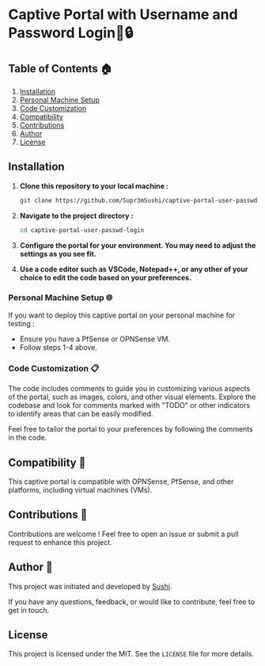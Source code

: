 # Captive Portal with Username and Password Login👤🔒

## Table of Contents 🏠
1. [Installation](#installation)
2. [Personal Machine Setup](#personal-machine-setup-)
3. [Code Customization](#code-customization-)
4. [Compatibility](#compatibility-)
5. [Contributions](#contributions-)
6. [Author](#author-)
7. [License](#license)

## Installation 
1. **Clone this repository to your local machine :**

    ```bash
    git clone https://github.com/Supr3mSushi/captive-portal-user-passwd-login.git
    ```

2. **Navigate to the project directory :**

    ```bash
    cd captive-portal-user-passwd-login
    ```

3. **Configure the portal for your environment. You may need to adjust the settings as you see fit.**
   
4. **Use a code editor such as VSCode, Notepad++, or any other of your choice to edit the code based on your preferences.**


### Personal Machine Setup 🌐
If you want to deploy this captive portal on your personal machine for testing :

- Ensure you have a PfSense or OPNSense VM.
- Follow steps 1-4 above.


### Code Customization 📋
The code includes comments to guide you in customizing various aspects of the portal, such as images, colors, and other visual elements. Explore the codebase and look for comments marked with "TODO" or other indicators to identify areas that can be easily modified.

Feel free to tailor the portal to your preferences by following the comments in the code.


## Compatibility 📱
This captive portal is compatible with OPNSense, PfSense, and other platforms, including virtual machines (VMs).


## Contributions 🤝
Contributions are welcome ! Feel free to open an issue or submit a pull request to enhance this project.


## Author 👤
This project was initiated and developed by [Sushi](https://github.com/Supr3mSushi).

If you have any questions, feedback, or would like to contribute, feel free to get in touch.


## License
This project is licensed under the MIT. See the `LICENSE` file for more details.
